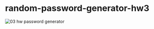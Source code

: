 # random-password-generator-hw3


![03 hw password generator](https://user-images.githubusercontent.com/78495603/111880586-c3489600-8982-11eb-8bf9-324fdb41e6ae.png)


